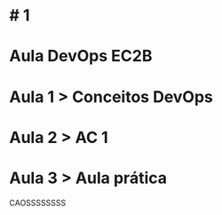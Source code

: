<h1> # 1 </h1>
<h1> Aula DevOps EC2B </h1>
<h1> Aula 1 > Conceitos DevOps </h1>
<h1> Aula 2 > AC 1 </h1>
<h1> Aula 3 > Aula prática </h1>
CAOSSSSSSSS
